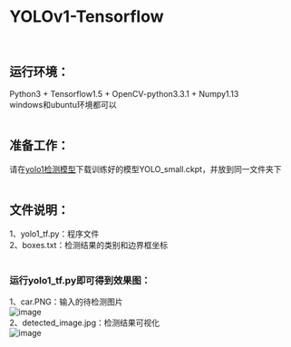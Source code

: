 # YOLOv1-Tensorflow<br><br>
## 运行环境：<br>
Python3 + Tensorflow1.5 + OpenCV-python3.3.1 + Numpy1.13<br>
windows和ubuntu环境都可以<br><br>
## 准备工作：<br>
请在[yolo1检测模型](https://pan.baidu.com/s/1mhE0WL6errno=0&errmsg=Auth%20Login%20Sucess&&bduss=&ssnerror=0&traceid=)下载训练好的模型YOLO_small.ckpt，并放到同一文件夹下<br><br>
## 文件说明：<br>
1、yolo1_tf.py：程序文件<br>
2、boxes.txt：检测结果的类别和边界框坐标<br><br>
### 运行yolo1_tf.py即可得到效果图：<br>
1、car.PNG：输入的待检测图片<br>
![image](https://github.com/Cola-Chen/YOLOv1-Tensorflow/blob/master/car.PNG)<br>
2、detected_image.jpg：检测结果可视化<br>
![image](https://github.com/Cola-Chen/YOLOv1-Tensorflow/blob/master/detected_image.jpg)<br>

